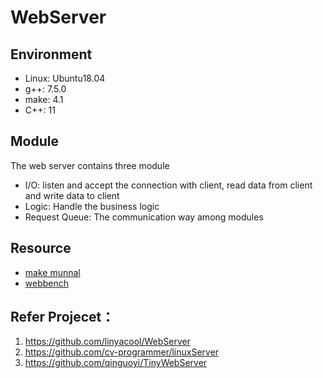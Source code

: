 # WebServer

## Environment
- Linux: Ubuntu18.04
- g++: 7.5.0
- make: 4.1
- C++: 11

## Module
The web server contains three module
- I/O: listen and accept the connection with client, read data from client and write data to client
- Logic: Handle the business logic
- Request Queue: The communication way among modules

## Resource
- [make munnal](https://www.gnu.org/software/make/manual/make.pdf)
- [webbench](http://home.tiscali.cz/~cz210552/webbench.html)

## Refer Projecet：
1. https://github.com/linyacool/WebServer
2. https://github.com/cv-programmer/linuxServer
3. https://github.com/qinguoyi/TinyWebServer